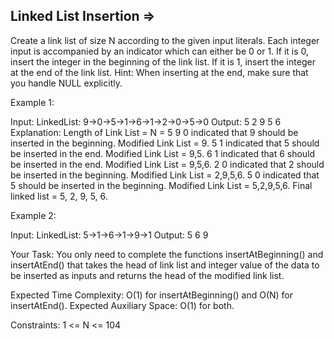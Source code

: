 Linked List Insertion  =>
---------------------


Create a link list of size N according to the given input literals. Each integer input is accompanied by an indicator which can either be 0 or 1. If it is 0, insert the integer in the beginning of the link list. If it is 1, insert the integer at the end of the link list. 
Hint: When inserting at the end, make sure that you handle NULL explicitly.

Example 1:

Input:
LinkedList: 9->0->5->1->6->1->2->0->5->0
Output: 5 2 9 5 6
Explanation:
Length of Link List = N = 5
9 0 indicated that 9 should be
inserted in the beginning. Modified
Link List = 9.
5 1 indicated that 5 should be
inserted in the end. Modified Link
List = 9,5.
6 1 indicated that 6 should be
inserted in the end. Modified Link
List = 9,5,6.
2 0 indicated that 2 should be
inserted in the beginning. Modified
Link List = 2,9,5,6.
5 0 indicated that 5 should be
inserted in the beginning. Modified
Link List = 5,2,9,5,6. 
Final linked list = 5, 2, 9, 5, 6.

Example 2:

Input:
LinkedList: 5->1->6->1->9->1
Output: 5 6 9

Your Task:
You only need to complete the functions insertAtBeginning() and insertAtEnd() that takes the head of link list and integer value of the data to be inserted as inputs and returns the head of the modified link list. 

Expected Time Complexity: O(1) for insertAtBeginning() and O(N) for insertAtEnd().
Expected Auxiliary Space: O(1) for both.

Constraints:
1 <= N <= 104
